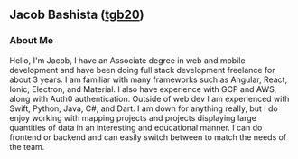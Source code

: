 ## Jacob Bashista ([tgb20](https://github.com/tgb20))

### About Me
Hello, I'm Jacob, I have an Associate degree in web and mobile development and have been doing full stack development freelance for about 3 years. I am familiar with many frameworks such as Angular, React, Ionic, Electron, and Material. I also have experience with GCP and AWS, along with Auth0 authentication. Outside of web dev I am experienced with Swift, Python, Java, C#, and Dart. I am down for anything really, but I do enjoy working with mapping projects and projects displaying large quantities of data in an interesting and educational manner. I can do frontend or backend and can easily switch between to match the needs of the team.

